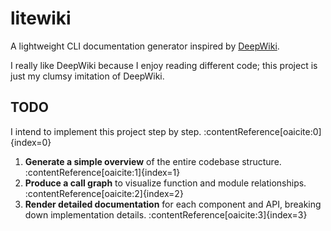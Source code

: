 # litewiki

A lightweight CLI documentation generator inspired by [DeepWiki](deepwiki.com).

I really like DeepWiki because I enjoy reading different code; this project is just my clumsy imitation of DeepWiki.

## TODO

I intend to implement this project step by step. :contentReference[oaicite:0]{index=0}  
1. **Generate a simple overview** of the entire codebase structure. :contentReference[oaicite:1]{index=1}  
2. **Produce a call graph** to visualize function and module relationships. :contentReference[oaicite:2]{index=2}  
3. **Render detailed documentation** for each component and API, breaking down implementation details. :contentReference[oaicite:3]{index=3}  
